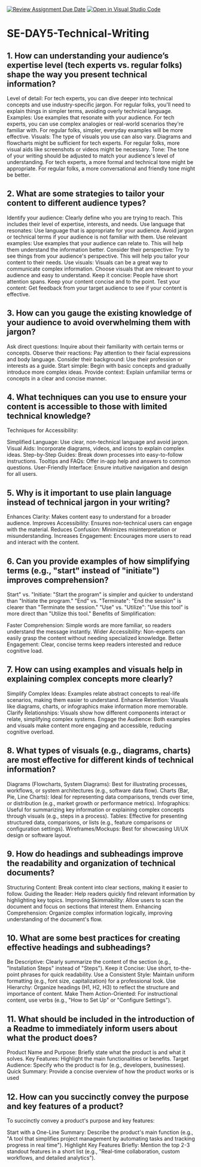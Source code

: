 [![Review Assignment Due Date](https://classroom.github.com/assets/deadline-readme-button-22041afd0340ce965d47ae6ef1cefeee28c7c493a6346c4f15d667ab976d596c.svg)](https://classroom.github.com/a/zsAR-pyY)
[![Open in Visual Studio Code](https://classroom.github.com/assets/open-in-vscode-2e0aaae1b6195c2367325f4f02e2d04e9abb55f0b24a779b69b11b9e10269abc.svg)](https://classroom.github.com/online_ide?assignment_repo_id=15972234&assignment_repo_type=AssignmentRepo)
# SE-DAY5-Technical-Writing
## 1. How can understanding your audience’s expertise level (tech experts vs. regular folks) shape the way you present technical information?
Level of detail: For tech experts, you can dive deeper into technical concepts and use industry-specific jargon. For regular folks, you'll need to explain things in simpler terms, avoiding overly technical language.
Examples: Use examples that resonate with your audience. For tech experts, you can use complex analogies or real-world scenarios they're familiar with. For regular folks, simpler, everyday examples will be more effective.
Visuals: The type of visuals you use can also vary. Diagrams and flowcharts might be sufficient for tech experts. For regular folks, more visual aids like screenshots or videos might be necessary.
Tone: The tone of your writing should be adjusted to match your audience's level of understanding. For tech experts, a more formal and technical tone might be appropriate. For regular folks, a more conversational and friendly tone might be better.

## 2. What are some strategies to tailor your content to different audience types?
Identify your audience: Clearly define who you are trying to reach. This includes their level of expertise, interests, and needs.
Use language that resonates: Use language that is appropriate for your audience. Avoid jargon or technical terms if your audience is not familiar with them.
Use relevant examples: Use examples that your audience can relate to. This will help them understand the information better.
Consider their perspective: Try to see things from your audience's perspective. This will help you tailor your content to their needs.
Use visuals: Visuals can be a great way to communicate complex information. Choose visuals that are relevant to your audience and easy to understand.
Keep it concise: People have short attention spans. Keep your content concise and to the point.
Test your content: Get feedback from your target audience to see if your content is effective.

## 3. How can you gauge the existing knowledge of your audience to avoid overwhelming them with jargon?
Ask direct questions: Inquire about their familiarity with certain terms or concepts.
Observe their reactions: Pay attention to their facial expressions and body language.
Consider their background: Use their profession or interests as a guide.
Start simple: Begin with basic concepts and gradually introduce more complex ideas.
Provide context: Explain unfamiliar terms or concepts in a clear and concise manner.

## 4. What techniques can you use to ensure your content is accessible to those with limited technical knowledge?
Techniques for Accessibility:

Simplified Language: Use clear, non-technical language and avoid jargon.
Visual Aids: Incorporate diagrams, videos, and icons to explain complex ideas.
Step-by-Step Guides: Break down processes into easy-to-follow instructions.
Tooltips and FAQs: Offer in-app help and answers to common questions.
User-Friendly Interface: Ensure intuitive navigation and design for all users.

## 5. Why is it important to use plain language instead of technical jargon in your writing?
Enhances Clarity: Makes content easy to understand for a broader audience.
Improves Accessibility: Ensures non-technical users can engage with the material.
Reduces Confusion: Minimizes misinterpretation or misunderstanding.
Increases Engagement: Encourages more users to read and interact with the content.

## 6. Can you provide examples of how simplifying terms (e.g., "start" instead of "initiate") improves comprehension?
Start" vs. "Initiate: "Start the program" is simpler and quicker to understand than "Initiate the program."
"End" vs. "Terminate": "End the session" is clearer than "Terminate the session."
"Use" vs. "Utilize": "Use this tool" is more direct than "Utilize this tool."
Benefits of Simplification:

Faster Comprehension: Simple words are more familiar, so readers understand the message instantly.
Wider Accessibility: Non-experts can easily grasp the content without needing specialized knowledge.
Better Engagement: Clear, concise terms keep readers interested and reduce cognitive load.

## 7. How can using examples and visuals help in explaining complex concepts more clearly?

Simplify Complex Ideas: Examples relate abstract concepts to real-life scenarios, making them easier to understand.
Enhance Retention: Visuals like diagrams, charts, or infographics make information more memorable.
Clarify Relationships: Visuals show how different components interact or relate, simplifying complex systems.
Engage the Audience: Both examples and visuals make content more engaging and accessible, reducing cognitive overload.

## 8. What types of visuals (e.g., diagrams, charts) are most effective for different kinds of technical information?
Diagrams (Flowcharts, System Diagrams): Best for illustrating processes, workflows, or system architectures (e.g., software data flow).
Charts (Bar, Pie, Line Charts): Ideal for representing data comparisons, trends over time, or distribution (e.g., market growth or performance metrics).
Infographics: Useful for summarizing key information or explaining complex concepts through visuals (e.g., steps in a process).
Tables: Effective for presenting structured data, comparisons, or lists (e.g., feature comparisons or configuration settings).
Wireframes/Mockups: Best for showcasing UI/UX design or software layout.
## 9. How do headings and subheadings improve the readability and organization of technical documents?
Structuring Content: Break content into clear sections, making it easier to follow.
Guiding the Reader: Help readers quickly find relevant information by highlighting key topics.
Improving Skimmability: Allow users to scan the document and focus on sections that interest them.
Enhancing Comprehension: Organize complex information logically, improving understanding of the document's flow.

## 10. What are some best practices for creating effective headings and subheadings?
Be Descriptive: Clearly summarize the content of the section (e.g., "Installation Steps" instead of "Steps").
Keep it Concise: Use short, to-the-point phrases for quick readability.
Use a Consistent Style: Maintain uniform formatting (e.g., font size, capitalization) for a professional look.
Use Hierarchy: Organize headings (H1, H2, H3) to reflect the structure and importance of content.
Make Them Action-Oriented: For instructional content, use verbs (e.g., "How to Set Up" or "Configure Settings").

## 11. What should be included in the introduction of a Readme to immediately inform users about what the product does?
Product Name and Purpose: Briefly state what the product is and what it solves.
Key Features: Highlight the main functionalities or benefits.
Target Audience: Specify who the product is for (e.g., developers, businesses).
Quick Summary: Provide a concise overview of how the product works or is used
## 12. How can you succinctly convey the purpose and key features of a product?
To succinctly convey a product's purpose and key features:

Start with a One-Line Summary: Describe the product's main function (e.g., "A tool that simplifies project management by automating tasks and tracking progress in real time").
Highlight Key Features Briefly: Mention the top 2-3 standout features in a short list (e.g., "Real-time collaboration, custom workflows, and detailed analytics").

